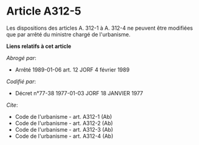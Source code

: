 # Article A312-5

Les dispositions des articles A. 312-1 à A. 312-4 ne peuvent être modifiées que par arrêté du ministre chargé de l'urbanisme.

**Liens relatifs à cet article**

_Abrogé par_:

  - Arrêté 1989-01-06 art. 12 JORF 4 février 1989

_Codifié par_:

  - Décret n°77-38 1977-01-03 JORF 18 JANVIER 1977

_Cite_:

  - Code de l'urbanisme - art. A312-1 (Ab)
  - Code de l'urbanisme - art. A312-2 (Ab)
  - Code de l'urbanisme - art. A312-3 (Ab)
  - Code de l'urbanisme - art. A312-4 (Ab)
